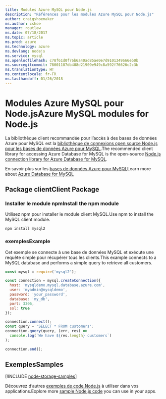 ```yaml
---
title: Modules Azure MySQL pour Node.js
description: "Références pour les modules Azure MySQL pour Node.js"
author: craigshoemaker
ms.author: cshoe
manager: routlaw
ms.date: 07/18/2017
ms.topic: article
ms.prod: azure
ms.technology: azure
ms.devlang: nodejs
ms.service: mysql
ms.openlocfilehash: c78f61d0f76b6a40ad85ae0e7d9101349666eb0b
ms.sourcegitcommit: 78001187db408d21909e949c8a592f76626c2c3b
ms.translationtype: HT
ms.contentlocale: fr-FR
ms.lasthandoff: 01/26/2018
---
```

# <a name="azure-mysql-modules-for-nodejs"></a><span data-ttu-id="638f9-103">Modules Azure MySQL pour Node.js</span><span class="sxs-lookup"><span data-stu-id="638f9-103">Azure MySQL modules for Node.js</span></span>

<span data-ttu-id="638f9-104">La bibliothèque client recommandée pour l’accès à des bases de données Azure pour MySQL est la [bibliothèque de connexions open source Node.js pour les bases de données Azure pour MySQL](https://github.com/sidorares/node-mysql2).</span><span class="sxs-lookup"><span data-stu-id="638f9-104">The recommended client library for accessing Azure Database for MySQL is the open-source [Node.js connection library for Azure Database for MySQL](https://github.com/sidorares/node-mysql2).</span></span> 

<span data-ttu-id="638f9-105">En savoir plus sur les [bases de données Azure pour MySQL](https://docs.microsoft.com/azure/MySQL/)</span><span class="sxs-lookup"><span data-stu-id="638f9-105">Learn more about [Azure Database for MySQL](https://docs.microsoft.com/azure/MySQL/)</span></span>

## <a name="client-package"></a><span data-ttu-id="638f9-106">Package client</span><span class="sxs-lookup"><span data-stu-id="638f9-106">Client Package</span></span>

### <a name="install-the-npm-module"></a><span data-ttu-id="638f9-107">Installer le module npm</span><span class="sxs-lookup"><span data-stu-id="638f9-107">Install the npm module</span></span>

<span data-ttu-id="638f9-108">Utilisez npm pour installer le module client MySQL.</span><span class="sxs-lookup"><span data-stu-id="638f9-108">Use npm to install the MySQL client module.</span></span>

```bash
npm install mysql2
```   

### <a name="example"></a><span data-ttu-id="638f9-109">exemples</span><span class="sxs-lookup"><span data-stu-id="638f9-109">Example</span></span>

<span data-ttu-id="638f9-110">Cet exemple se connecte à une base de données MySQL et exécute une requête simple pour récupérer tous les clients.</span><span class="sxs-lookup"><span data-stu-id="638f9-110">This example connects to a MySQL database and performs a simple query to retrieve all customers.</span></span>

```javascript
const mysql = require('mysql2');

const connection = mysql.createConnection({
  host: 'mysqldemo.mysql.database.azure.com',
  user: 'myadmin@mysqldemo',
  password: 'your_password',
  database: 'my_db',
  port: 3306,
  ssl: true
});

connection.connect();
const query = 'SELECT * FROM customers';
connection.query(query, (err, res) =>
  console.log(`We have ${res.length} customers`)
);

connection.end();
```

## <a name="samples"></a><span data-ttu-id="638f9-111">Exemples</span><span class="sxs-lookup"><span data-stu-id="638f9-111">Samples</span></span>

[!INCLUDE [node-storage-samples](../docs-ref-conceptual/includes/mysql-samples.md)]

<span data-ttu-id="638f9-112">Découvrez d’autres [exemples de code Node.js](https://azure.microsoft.com/resources/samples/?platform=nodejs) à utiliser dans vos applications.</span><span class="sxs-lookup"><span data-stu-id="638f9-112">Explore more [sample Node.js code](https://azure.microsoft.com/resources/samples/?platform=nodejs) you can use in your apps.</span></span>
